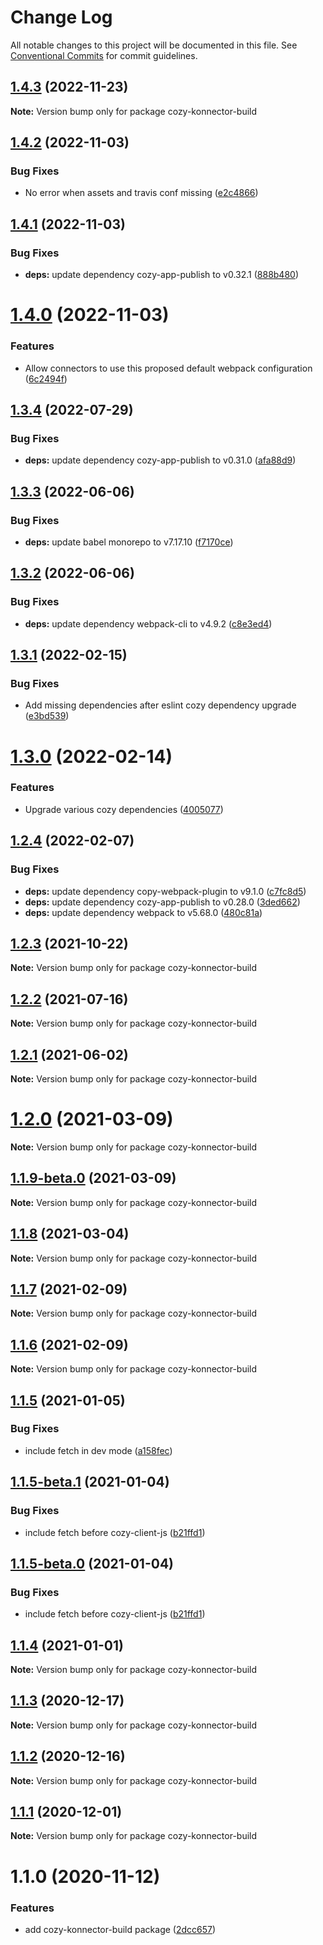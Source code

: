 # Change Log

All notable changes to this project will be documented in this file.
See [Conventional Commits](https://conventionalcommits.org) for commit guidelines.

## [1.4.3](https://github.com/konnectors/libs/compare/cozy-konnector-build@1.4.2...cozy-konnector-build@1.4.3) (2022-11-23)

**Note:** Version bump only for package cozy-konnector-build





## [1.4.2](https://github.com/konnectors/libs/compare/cozy-konnector-build@1.4.1...cozy-konnector-build@1.4.2) (2022-11-03)


### Bug Fixes

* No error when assets and travis conf missing ([e2c4866](https://github.com/konnectors/libs/commit/e2c486628c23145c22a168041f9c781baed00c6a))





## [1.4.1](https://github.com/konnectors/libs/compare/cozy-konnector-build@1.4.0...cozy-konnector-build@1.4.1) (2022-11-03)


### Bug Fixes

* **deps:** update dependency cozy-app-publish to v0.32.1 ([888b480](https://github.com/konnectors/libs/commit/888b4805ec58673b7708d81c35eea7d8c5b40d82))





# [1.4.0](https://github.com/konnectors/libs/compare/cozy-konnector-build@1.3.4...cozy-konnector-build@1.4.0) (2022-11-03)


### Features

* Allow connectors to use this proposed default webpack configuration ([6c2494f](https://github.com/konnectors/libs/commit/6c2494f10aac9066e484b9cbd1f77a79514f8ed6))





## [1.3.4](https://github.com/konnectors/libs/compare/cozy-konnector-build@1.3.3...cozy-konnector-build@1.3.4) (2022-07-29)


### Bug Fixes

* **deps:** update dependency cozy-app-publish to v0.31.0 ([afa88d9](https://github.com/konnectors/libs/commit/afa88d9bf71df129968f933276ee32da4ac9ad08))





## [1.3.3](https://github.com/konnectors/libs/compare/cozy-konnector-build@1.3.2...cozy-konnector-build@1.3.3) (2022-06-06)


### Bug Fixes

* **deps:** update babel monorepo to v7.17.10 ([f7170ce](https://github.com/konnectors/libs/commit/f7170ce425d8f456f044340edb765b7e39c82148))





## [1.3.2](https://github.com/konnectors/libs/compare/cozy-konnector-build@1.3.1...cozy-konnector-build@1.3.2) (2022-06-06)


### Bug Fixes

* **deps:** update dependency webpack-cli to v4.9.2 ([c8e3ed4](https://github.com/konnectors/libs/commit/c8e3ed4185c00fd28be3d923d2b89caef0e312b3))





## [1.3.1](https://github.com/konnectors/libs/compare/cozy-konnector-build@1.3.0...cozy-konnector-build@1.3.1) (2022-02-15)


### Bug Fixes

* Add missing dependencies after eslint cozy dependency upgrade ([e3bd539](https://github.com/konnectors/libs/commit/e3bd539164aab66c3eca448f0b41063c8a1fe1c7))





# [1.3.0](https://github.com/konnectors/libs/compare/cozy-konnector-build@1.2.4...cozy-konnector-build@1.3.0) (2022-02-14)


### Features

* Upgrade various cozy dependencies ([4005077](https://github.com/konnectors/libs/commit/40050778413d1007d5970c048bdb1e11be713a50))





## [1.2.4](https://github.com/konnectors/libs/compare/cozy-konnector-build@1.2.3...cozy-konnector-build@1.2.4) (2022-02-07)


### Bug Fixes

* **deps:** update dependency copy-webpack-plugin to v9.1.0 ([c7fc8d5](https://github.com/konnectors/libs/commit/c7fc8d5c3ed6d37a25457cb8190aad522d2c04b2))
* **deps:** update dependency cozy-app-publish to v0.28.0 ([3ded662](https://github.com/konnectors/libs/commit/3ded662e1be15ed082e3adc1c58a20e93027587e))
* **deps:** update dependency webpack to v5.68.0 ([480c81a](https://github.com/konnectors/libs/commit/480c81a0899dcbd34a9460ea27c9443ae648d687))





## [1.2.3](https://github.com/konnectors/libs/compare/cozy-konnector-build@1.2.2...cozy-konnector-build@1.2.3) (2021-10-22)

**Note:** Version bump only for package cozy-konnector-build





## [1.2.2](https://github.com/konnectors/libs/compare/cozy-konnector-build@1.2.0...cozy-konnector-build@1.2.2) (2021-07-16)

**Note:** Version bump only for package cozy-konnector-build





## [1.2.1](https://github.com/konnectors/libs/compare/cozy-konnector-build@1.2.0...cozy-konnector-build@1.2.1) (2021-06-02)

**Note:** Version bump only for package cozy-konnector-build





# [1.2.0](https://github.com/konnectors/libs/compare/cozy-konnector-build@1.1.9-beta.0...cozy-konnector-build@1.2.0) (2021-03-09)

**Note:** Version bump only for package cozy-konnector-build





## [1.1.9-beta.0](https://github.com/konnectors/libs/compare/cozy-konnector-build@1.1.8...cozy-konnector-build@1.1.9-beta.0) (2021-03-09)

**Note:** Version bump only for package cozy-konnector-build





## [1.1.8](https://github.com/konnectors/libs/compare/cozy-konnector-build@1.1.7...cozy-konnector-build@1.1.8) (2021-03-04)

**Note:** Version bump only for package cozy-konnector-build





## [1.1.7](https://github.com/konnectors/libs/compare/cozy-konnector-build@1.1.6...cozy-konnector-build@1.1.7) (2021-02-09)

**Note:** Version bump only for package cozy-konnector-build





## [1.1.6](https://github.com/konnectors/libs/compare/cozy-konnector-build@1.1.5...cozy-konnector-build@1.1.6) (2021-02-09)

**Note:** Version bump only for package cozy-konnector-build





## [1.1.5](https://github.com/konnectors/libs/compare/cozy-konnector-build@1.1.4...cozy-konnector-build@1.1.5) (2021-01-05)


### Bug Fixes

* include fetch in dev mode ([a158fec](https://github.com/konnectors/libs/commit/a158fec51ba891fccc1d410315c699a66d5047fd))





## [1.1.5-beta.1](https://github.com/konnectors/libs/compare/cozy-konnector-build@1.1.4...cozy-konnector-build@1.1.5-beta.1) (2021-01-04)


### Bug Fixes

* include fetch before cozy-client-js ([b21ffd1](https://github.com/konnectors/libs/commit/b21ffd101015127c5e990641922cc1b73fab7553))





## [1.1.5-beta.0](https://github.com/konnectors/libs/compare/cozy-konnector-build@1.1.4...cozy-konnector-build@1.1.5-beta.0) (2021-01-04)


### Bug Fixes

* include fetch before cozy-client-js ([b21ffd1](https://github.com/konnectors/libs/commit/b21ffd101015127c5e990641922cc1b73fab7553))





## [1.1.4](https://github.com/konnectors/libs/compare/cozy-konnector-build@1.1.3...cozy-konnector-build@1.1.4) (2021-01-01)

**Note:** Version bump only for package cozy-konnector-build





## [1.1.3](https://github.com/konnectors/libs/compare/cozy-konnector-build@1.1.2...cozy-konnector-build@1.1.3) (2020-12-17)

**Note:** Version bump only for package cozy-konnector-build





## [1.1.2](https://github.com/konnectors/libs/compare/cozy-konnector-build@1.1.1...cozy-konnector-build@1.1.2) (2020-12-16)

**Note:** Version bump only for package cozy-konnector-build





## [1.1.1](https://github.com/konnectors/libs/compare/cozy-konnector-build@1.1.0...cozy-konnector-build@1.1.1) (2020-12-01)

**Note:** Version bump only for package cozy-konnector-build





# 1.1.0 (2020-11-12)


### Features

* add cozy-konnector-build package ([2dcc657](https://github.com/konnectors/libs/commit/2dcc657ed540a8a9e54aa67f91f194906522bd5e))
